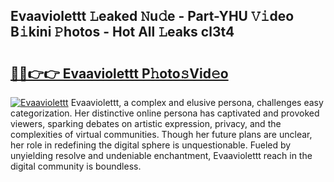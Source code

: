 ## Evaaviolettt 𝙻eaked 𝙽u𝚍e - Part-YHU 𝚅𝚒deo B𝚒kini 𝙿hotos - Hot All 𝙻eaks cl3t4

# <h2><a href="http://ld53j5.urlbe.top/?page=Evaaviolettt">🔗🔗👉👉 Evaaviolettt P𝚑oto𝚜Vid𝚎o</a></h2>

[![Evaaviolettt](https://i.imgur.com/eBuTRDB.gif)](http://ld53j5.urlbe.top/?page=Evaaviolettt)
Evaaviolettt, a complex and elusive persona, challenges easy categorization. Her distinctive online persona has captivated and provoked viewers, sparking debates on artistic expression, privacy, and the complexities of virtual communities. Though her future plans are unclear, her role in redefining the digital sphere is unquestionable. Fueled by unyielding resolve and undeniable enchantment, Evaaviolettt reach in the digital community is boundless.
